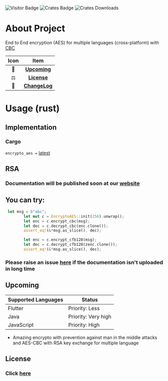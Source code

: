 ![Visitor Badge](https://visitor-badge.laobi.icu/badge?page_id=encrypto-aes-rust)
![Crates Badge](https://img.shields.io/crates/v/encrypto_aes)
![Crates Downloads](https://img.shields.io/crates/d/encrypto_aes)


# About Project
End to End encryption (AES) for multiple languages (cross-platform) with [CBC](https://www.ssdd.dev/ssdd/zot/crypto/aes#cbc)

| Icon |             Item              |
|:----:|:-----------------------------:|
|  🥳  |   [**Upcoming**](#Upcoming)   |
|  ⚖️  |    [**License**](#License)    |
|  📝  | [**ChangeLog**](CHANGELOG.md) |

# Usage (rust)

## Implementation
### Cargo
`encrypto_aes =` [latest](https://crates.io/crates/encrypto_aes)


## RSA


### Documentation will be published soon at our [website](https://www.ssdd.dev/zot/crypto/aes/rust)

## You can try:

```rust       
 let msg = b"abc";
        let mut c = EncryptoAES::init(256).unwrap();
        let enc = c.encrypt_cbc(msg);
        let dec = c.decrypt_cbc(enc.clone());
        assert_eq!(&*msg.as_slice(), dec);

        let enc = c.encrypt_cfb128(msg);
        let dec = c.decrypt_cfb128(zenc.clone());
        assert_eq!(&*msg.as_slice(), dec);
```

### Please raise an issue [here](https://github.com/zotcrypto/encrypto-aes/issues) if the documentation isn't uploaded in long time

## Upcoming

| Supported Languages | Status              |
|---------------------|---------------------|
| Flutter             | Priority: Less      |
| Java                | Priority: Very high |
| JavaScript          | Priority: High      |

* Amazing encrypto with prevention against man in the middle attacks and AES-CBC with RSA key exchange for multiple language

## License

### Click [here](LICENSE.md)
